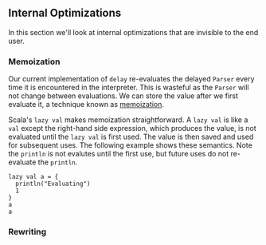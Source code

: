 ## Internal Optimizations

In this section we'll look at internal optimizations that are invisible to the end user.


### Memoization

Our current implementation of `delay` re-evaluates the delayed `Parser` every time it is encountered in the interpreter. This is wasteful as the `Parser` will not change between evaluations. We can store the value after we first evaluate it, a technique known as [memoization](https://en.wikipedia.org/wiki/Memoization). 

Scala's `lazy val` makes memoization straightforward. A `lazy val` is like a `val` except the right-hand side expression, which produces the value, is not evaluated until the `lazy val` is first used. The value is then saved and used for subsequent uses. The following example shows these semantics. Note the `println` is not evalutes until the first use, but future uses do not re-evaluate the `println`.

```scama mdoc
lazy val a = { 
  println("Evaluating")
  1
}
a
a
```


### Rewriting

